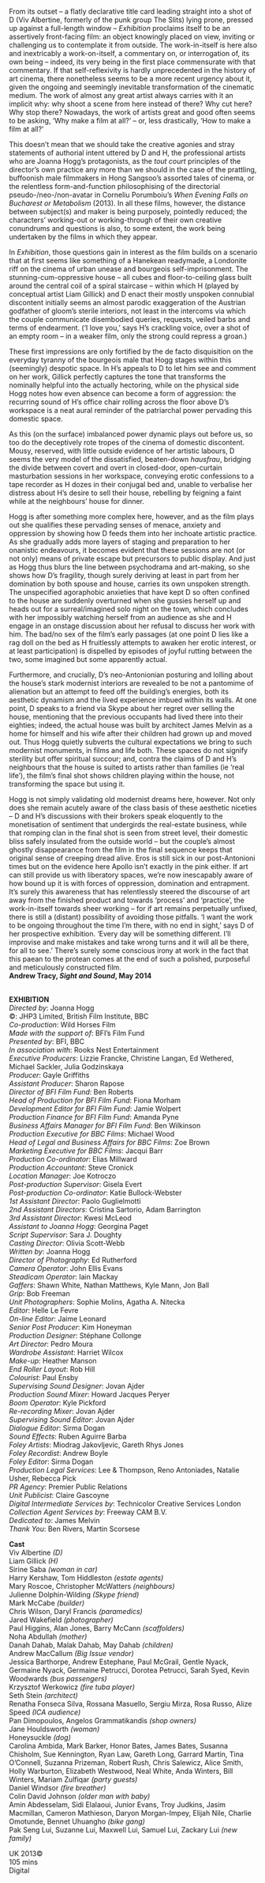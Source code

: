 
From its outset – a flatly declarative title card leading straight into a shot of D (Viv Albertine, formerly of the punk group The Slits) lying prone, pressed up against a full-length window – _Exhibition_ proclaims itself to be an assertively front-facing film: an object knowingly placed on view, inviting or challenging us to contemplate it from outside. The work-in-itself is here also and inextricably a work-on-itself, a commentary on, or interrogation of, its own being – indeed, its very being in the first place commensurate with that commentary. If that self-reflexivity is hardly unprecedented in the history of art cinema, there nonetheless seems to be a more recent urgency about it, given the ongoing and seemingly inevitable transformation of the cinematic medium. The work of almost any great artist always carries with it an implicit why: why shoot a scene from here instead of there? Why cut here? Why stop there? Nowadays, the work of artists great and good often seems to be asking, ‘Why make a film at all?’ – or, less drastically, ‘How to make a film at all?’

This doesn’t mean that we should take the creative agonies and stray statements of authorial intent uttered by D and H, the professional artists who are Joanna Hogg’s protagonists, as the _tout court_ principles of the director’s own practice any more than we should in the case of the prattling, buffoonish male filmmakers in Hong Sangsoo’s assorted tales of cinema, or the relentless form-and-function philosophising of the directorial pseudo-/neo-/non-avatar in Corneliu Porumboiu’s _When Evening Falls on Bucharest_ _or_ _Metabolism_ (2013). In all these films, however, the distance between subject(s) and maker is being purposely, pointedly reduced; the characters’ working-out or working-through of their own creative conundrums and questions is also, to some extent, the work being undertaken by the films in which they appear.

In _Exhibition_, those questions gain in interest as the film builds on a scenario that at first seems like something of a Hanekean readymade, a Londonite riff on the cinema of urban unease and bourgeois self-imprisonment. The stunning-cum-oppressive house – all cubes and floor-to-ceiling glass built around the central coil of a spiral staircase – within which H (played by conceptual artist Liam Gillick) and D enact their mostly unspoken connubial discontent initially seems an almost parodic exaggeration of the Austrian godfather of gloom’s sterile interiors, not least in the intercoms via which the couple communicate disembodied queries, requests, veiled barbs and terms of endearment. (‘I love you,’ says H’s crackling voice, over a shot of an empty room – in a weaker film, only the strong could repress a groan.)

These first impressions are only fortified by the de facto disquisition on the everyday tyranny of the bourgeois male that Hogg stages within this (seemingly) despotic space. In H’s appeals to D to let him see and comment on her work, Gillick perfectly captures the tone that transforms the nominally helpful into the actually hectoring, while on the physical side Hogg notes how even absence can become a form of aggression: the recurring sound of H’s office chair rolling across the floor above D’s workspace is a neat aural reminder of the patriarchal power pervading this domestic space.

As this (on the surface) imbalanced power dynamic plays out before us, so too do the deceptively rote tropes of the cinema of domestic discontent. Mousy, reserved, with little outside evidence of her artistic labours, D seems the very model of the dissatisfied, beaten-down _hausfrau_, bridging the divide between covert and overt in closed-door, open-curtain masturbation sessions in her workspace, conveying erotic confessions to a tape recorder as H dozes in their conjugal bed and, unable to verbalise her distress about H’s desire to sell their house, rebelling by feigning a faint while at the neighbours’ house for dinner.

Hogg is after something more complex here, however, and as the film plays out she qualifies these pervading senses of menace, anxiety and oppression by showing how D feeds them into her inchoate artistic practice. As she gradually adds more layers of staging and preparation to her onanistic endeavours, it becomes evident that these sessions are not (or not only) means of private escape but precursors to public display. And just as Hogg thus blurs the line between psychodrama and art-making, so she shows how D’s fragility, though surely deriving at least in part from her domination by both spouse and house, carries its own unspoken strength. The unspecified agoraphobic anxieties that have kept D so often confined to the house are suddenly overturned when she gussies herself up and heads out for a surreal/imagined solo night on the town, which concludes with her impossibly watching herself from an audience as she and H engage in an onstage discussion about her refusal to discuss her work with him. The bad/no sex of the film’s early passages (at one point D lies like a rag doll on the bed as H fruitlessly attempts to awaken her erotic interest, or at least participation) is dispelled by episodes of joyful rutting between the two, some imagined but some apparently actual.

Furthermore, and crucially, D’s neo-Antonionian posturing and lolling about the house’s stark modernist interiors are revealed to be not a pantomime of alienation but an attempt to feed off the building’s energies, both its aesthetic dynamism and the lived experience imbued within its walls. At one point, D speaks to a friend via Skype about her regret over selling the house, mentioning that the previous occupants had lived there into their eighties; indeed, the actual house was built by architect James Melvin as a home for himself and his wife after their children had grown up and moved out. Thus Hogg quietly subverts the cultural expectations we bring to such modernist monuments, in films and life both. These spaces do not signify sterility but offer spiritual succour; and, contra the claims of D and H’s neighbours that the house is suited to artists rather than families (ie ‘real life’), the film’s final shot shows children playing within the house, not transforming the space but using it.

Hogg is not simply validating old modernist dreams here, however. Not only does she remain acutely aware of the class basis of these aesthetic niceties – D and H’s discussions with their brokers speak eloquently to the monetisation of sentiment that undergirds the real-estate business, while that romping clan in the final shot is seen from street level, their domestic bliss safely insulated from the outside world – but the couple’s almost ghostly disappearance from the film in the final sequence keeps that original sense of creeping dread alive. Eros is still sick in our post-Antonioni times but on the evidence here Apollo isn’t exactly in the pink either. If art can still provide us with liberatory spaces, we’re now inescapably aware of how bound up it is with forces of oppression, domination and entrapment. It’s surely this awareness that has relentlessly steered the discourse of art away from the finished product and towards ‘process’ and ‘practice’, the work-in-itself towards sheer working – for if art remains perpetually unfixed, there is still a (distant) possibility of avoiding those pitfalls. ‘I want the work to be ongoing throughout the time I’m there, with no end in sight,’ says D of her prospective exhibition. ‘Every day will be something different. I’ll improvise and make mistakes and take wrong turns and it will all be there, for all to see.’ There’s surely some conscious irony at work in the fact that this paean to the protean comes at the end of such a polished, purposeful and meticulously constructed film.  
**Andrew Tracy, _Sight and Sound_, May 2014**
<br><br>

**EXHIBITION**  
_Directed by_: Joanna Hogg  
©: JHP3 Limited, British Film Institute, BBC  
_Co-production_: Wild Horses Film  
_Made with the support of_: BFI’s Film Fund  
_Presented by_: BFI, BBC  
_In association with_: Rooks Nest Entertainment  
_Executive Producers_: Lizzie Francke,  Christine Langan, Ed Wethered,  Michael Sackler, Julia Godzinskaya  
_Producer_: Gayle Griffiths  
_Assistant Producer_: Sharon Rapose  
_Director of BFI Film Fund_: Ben Roberts  
_Head of Production for BFI Film Fund_:  Fiona Morham  
_Development Editor for BFI Film Fund_:  Jamie Wolpert  
_Production Finance for BFI Film Fund_:  Amanda Pyne  
_Business Affairs Manager for BFI Film Fund_:  Ben Wilkinson  
_Production Executive for BBC Films_: Michael Wood  
_Head of Legal and Business Affairs for BBC Films_: Zoe Brown  
_Marketing Executive for BBC Films_: Jacqui Barr  
_Production Co-ordinator_: Elias Millward  
_Production Accountant_: Steve Cronick  
_Location Manager_: Joe Kotroczo  
_Post-production Supervisor_: Gisela Evert  
_Post-production Co-ordinator_:  Katie Bullock-Webster  
_1st Assistant Director_: Paolo Guglielmotti  
_2nd Assistant Directors_:  Cristina Sartorio, Adam Barrington  
_3rd Assistant Director_: Kwesi McLeod  
_Assistant to Joanna Hogg_: Georgina Paget  
_Script Supervisor_: Sara J. Doughty  
_Casting Director_: Olivia Scott-Webb  
_Written by_: Joanna Hogg  
_Director of Photography_: Ed Rutherford  
_Camera Operator_: John Ellis Evans  
_Steadicam Operator_: Iain Mackay  
_Gaffers_: Shawn White, Nathan Matthews,  Kyle Mann, Jon Ball  
_Grip_: Bob Freeman  
_Unit Photographers_: Sophie Molins,  Agatha A. Nitecka  
_Editor_: Helle Le Fevre  
_On-line Editor_: Jaime Leonard  
_Senior Post Producer_: Kim Honeyman  
_Production Designer_: Stéphane Collonge  
_Art Director_: Pedro Moura  
_Wardrobe Assistant_: Harriet Wilcox  
_Make-up_: Heather Manson  
_End Roller Layout_: Rob Hill  
_Colourist_: Paul Ensby  
_Supervising Sound Designer_: Jovan Ajder  
_Production Sound Mixer_: Howard Jacques Peryer  
_Boom Operator_: Kyle Pickford  
_Re-recording Mixer_: Jovan Ajder  
_Supervising Sound Editor_: Jovan Ajder  
_Dialogue Editor_: Sirma Dogan  
_Sound Effects_: Ruben Aguirre Barba  
_Foley Artists_: Miodrag Jakovljevic,  Gareth Rhys Jones  
_Foley Recordist_: Andrew Boyle  
_Foley Editor_: Sirma Dogan  
_Production Legal Services_: Lee & Thompson,  Reno Antoniades, Natalie Usher, Rebecca Pick  
_PR Agency_: Premier Public Relations  
_Unit Publicist_: Claire Gascoyne  
_Digital Intermediate Services by_:  Technicolor Creative Services London  
_Collection Agent Services by_: Freeway CAM B.V.  
_Dedicated to_: James Melvin  
_Thank You_: Ben Rivers, Martin Scorsese

**Cast**  
Viv Albertine _(D)_  
Liam Gillick _(H)_  
Sirine Saba _(woman in car)_  
Harry Kershaw, Tom Hiddleston _(estate agents)_  
Mary Roscoe, Christopher McWatters _(neighbours)_  
Julienne Dolphin-Wilding _(Skype friend)_  
Mark McCabe _(builder)_  
Chris Wilson, Daryl Francis _(paramedics)_  
Jared Wakefield _(photographer)_  
Paul Higgins, Alan Jones, Barry McCann _(scaffolders)_  
Noha Abdullah _(mother)_  
Danah Dahab, Malak Dahab, May Dahab _(children)_  
Andrew MacCallum _(Big Issue vendor)_  
Jessica Barthorpe, Andrew Estephane,  Paul McGrail, Gentle Nyack, Germaine Nyack, Germaine Petrucci, Dorotea Petrucci, Sarah Syed,  Kevin Woodwards _(bus passengers)_  
Krzysztof Werkowicz _(fire tuba player)_  
Seth Stein _(architect)_  
Renatha Fonseca Silva, Rossana Masuello,  Sergiu Mirza, Rosa Russo, Alize Speed _(ICA audience)_  
Pan Dimopoulos, Angelos Grammatikandis _(shop owners)_  
Jane Houldsworth _(woman)_  
Honeysuckle _(dog)_  
Carolina Ambida, Mark Barker, Honor Bates,  James Bates, Susanna Chisholm, Sue Kennington, Ryan Law, Gareth Long, Garrard Martin, Tina O’Connell, Suzanna Prizeman, Robert Rush,  Chris Salewicz, Alice Smith, Holly Warburton, Elizabeth Westwood, Neal White, Anda Winters,  Bill Winters, Mariam Zulfiqar _(party guests)_  
Daniel Windsor _(fire breather)_  
Colin David Johnson _(older man with baby)_  
Amin Abdesselam, Sidi Elalaoui, Junior Evans,  Troy Judkins, Jasim Macmillan, Cameron Mathieson, Daryon Morgan-Impey, Elijah Nile, Charlie Omotunde, Bennet Uhuangho _(bike gang)_  
Pak Seng Lui, Suzanne Lui, Maxwell Lui,  Samuel Lui, Zackary Lui _(new family)_

UK 2013©  
105 mins  
Digital<br>
<br>
<!--stackedit_data:
eyJoaXN0b3J5IjpbLTQ5MDI5MTc0Ml19
-->